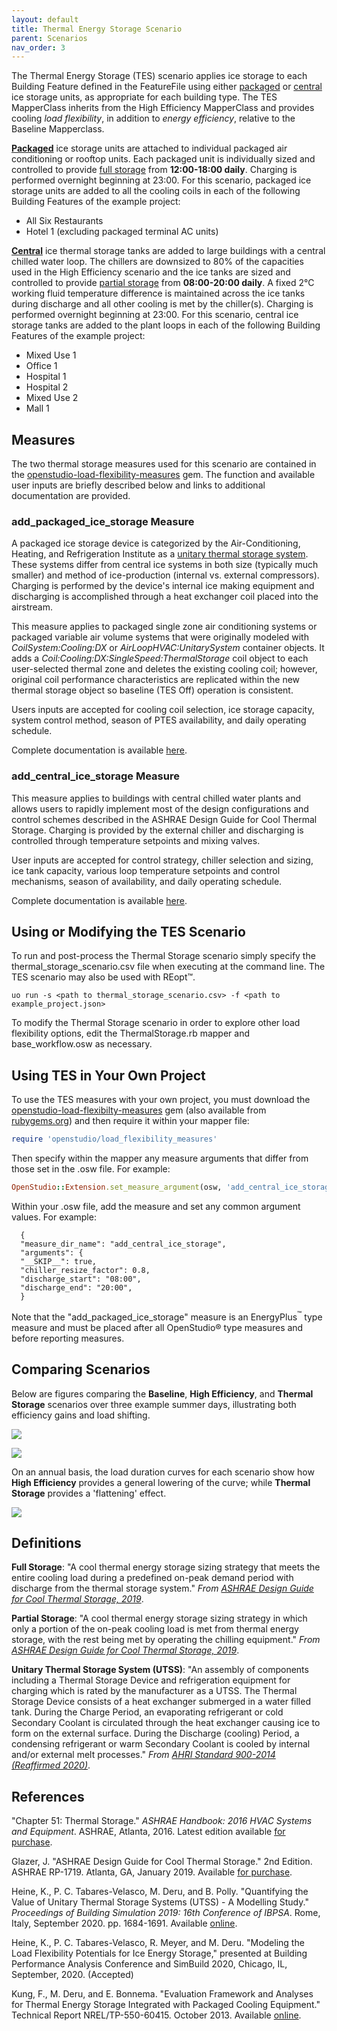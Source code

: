```yaml
---
layout: default
title: Thermal Energy Storage Scenario
parent: Scenarios
nav_order: 3
---
```


The Thermal Energy Storage (TES) scenario applies ice storage to each Building Feature defined in the FeatureFile using either [packaged](#ptes) or [central](#its) ice storage units, as appropriate for each building type. The TES MapperClass inherits from the High Efficiency MapperClass and provides cooling *load flexibility*, in addition to *energy efficiency*, relative to the Baseline Mapperclass.

[**Packaged**](#ptes) ice storage units are attached to individual packaged air conditioning or rooftop units. Each packaged unit is individually sized and controlled to provide [full storage](#full) from **12:00-18:00 daily**. Charging is performed overnight beginning at 23:00. For this scenario, packaged ice storage units are added to all the cooling coils in each of the following Building Features of the example project:

- All Six Restaurants
- Hotel 1 (excluding packaged terminal AC units)

[**Central**](#its) ice thermal storage tanks are added to large buildings with a central chilled water loop. The chillers are downsized to 80% of the capacities used in the High Efficiency scenario and the ice tanks are sized and controlled to provide [partial storage](#partial) from **08:00-20:00 daily**. A fixed 2&deg;C working fluid temperature difference is maintained across the ice tanks during discharge and all other cooling is met by the chiller(s). Charging is performed overnight beginning at 23:00. For this scenario, central ice storage tanks are added to the plant loops in each of the following Building Features of the example project:

- Mixed Use 1
- Office 1
- Hospital 1
- Hospital 2
- Mixed Use 2
- Mall 1

## Measures

The two thermal storage measures used for this scenario are contained in the [openstudio-load-flexibility-measures](https://github.com/NREL/openstudio-load-flexibility-measures-gem "GitHub Repository") gem. The function and available user inputs are briefly described below and links to additional documentation are provided.

### <a name="ptes"></a> add_packaged_ice_storage Measure


A packaged ice storage device is categorized by the Air-Conditioning, Heating, and Refrigeration Institute as a [unitary thermal storage system](#utss). These systems differ from central ice systems in both size (typically much smaller) and method of ice-production (internal vs. external compressors). Charging is performed by the device's internal ice making equipment and discharging is accomplished through a heat exchanger coil placed into the airstream.

This measure applies to packaged single zone air conditioning systems or packaged variable air volume systems that were originally modeled with *CoilSystem:Cooling:DX* or *AirLoopHVAC:UnitarySystem* container objects. It adds a *Coil:Cooling:DX:SingleSpeed:ThermalStorage* coil object to each user-selected thermal zone and deletes the existing cooling coil; however, original coil performance characteristics are replicated within the new thermal storage object so baseline (TES Off) operation is consistent.

Users inputs are accepted for cooling coil selection, ice storage capacity, system control method, season of PTES availability, and daily operating schedule.

Complete documentation is available [here](https://github.com/NREL/openstudio-load-flexibility-measures-gem/tree/master/lib/measures/add_packaged_ice_storage).

### <a name="its"></a> add_central_ice_storage Measure

This measure applies to buildings with central chilled water plants and allows users to rapidly implement most of the design configurations and control schemes described in the ASHRAE Design Guide for Cool Thermal Storage. Charging is provided by the external chiller and discharging is controlled through temperature setpoints and mixing valves.

User inputs are accepted for control strategy, chiller selection and sizing, ice tank capacity, various loop temperature setpoints and control mechanisms, season of availability, and daily operating schedule.

Complete documentation is available [here](https://github.com/NREL/openstudio-load-flexibility-measures-gem/blob/master/lib/measures/add_central_ice_storage/docs/Ice%20Measure%20Implementation%20Guide.pdf).

## Using or Modifying the TES Scenario

To run and post-process the Thermal Storage scenario simply specify the thermal_storage_scenario.csv file when executing at the command line. The TES scenario may also be used with REopt&trade;.

```
uo run -s <path to thermal_storage_scenario.csv> -f <path to example_project.json>
```

To modify the Thermal Storage scenario in order to explore other load flexibility options, edit the ThermalStorage.rb mapper and base_workflow.osw as necessary.

## Using TES in Your Own Project

To use the TES measures with your own project, you must download the [openstudio-load-flexibilty-measures](https://github.com/NREL/openstudio-load-flexibility-measures-gem "GitHub Repository") gem (also available from [rubygems.org](https://rubygems.org/gems/openstudio-load-flexibility-measures "RubyGems Download")) and then require it within your mapper file:

```ruby
require 'openstudio/load_flexibility_measures'
```

Then specify within the mapper any measure arguments that differ from those set in the .osw file. For example:

```ruby
OpenStudio::Extension.set_measure_argument(osw, 'add_central_ice_storage', 'storage_capacity', 1500)
```

Within your .osw file, add the measure and set any common argument values. For example:

```
  {
  "measure_dir_name": "add_central_ice_storage",
  "arguments": {
  "__SKIP__": true,
  "chiller_resize_factor": 0.8,
  "discharge_start": "08:00",
  "discharge_end": "20:00",
  }
```

Note that the "add_packaged_ice_storage" measure is an EnergyPlus<sup>&trade;</sup> type measure and must be placed after all OpenStudio&reg; type measures and before reporting measures.

## Comparing Scenarios

Below are figures comparing the **Baseline**, **High Efficiency**, and **Thermal Storage** scenarios over three example summer days, illustrating both efficiency gains and load shifting.

![](electric.png)

![](cooling.png)

On an annual basis, the load duration curves for each scenario show how **High Efficiency** provides a general lowering of the curve; while **Thermal Storage** provides a 'flattening' effect.

![](ld.png)

## Definitions

<a name="full"></a> **Full Storage**: "A cool thermal energy storage sizing strategy that meets the entire cooling load during a predefined on-peak demand period with discharge from the thermal storage system." *From [ASHRAE Design Guide for Cool Thermal Storage, 2019](https://www.techstreet.com/ashrae/standards/ashrae-design-guide-for-cool-thermal-storage-2nd-ed?product_id=2046532 "ASHRAE Bookstore")*.

<a name="partial"></a> **Partial Storage**: "A cool thermal energy storage sizing strategy in which only a portion of the on-peak cooling load is met from thermal energy storage, with the rest being met by operating the chilling equipment." *From [ASHRAE Design Guide for Cool Thermal Storage, 2019](https://www.techstreet.com/ashrae/standards/ashrae-design-guide-for-cool-thermal-storage-2nd-ed?product_id=2046532 "ASHRAE Bookstore")*.

<a name="utss"></a> **Unitary Thermal Storage System (UTSS)**: "An assembly of components including a Thermal Storage Device and refrigeration equipment for charging which is rated by the manufacturer as a UTSS. The Thermal Storage Device consists of a heat exchanger submerged in a water filled tank. During the Charge Period, an evaporating refrigerant or cold Secondary Coolant is circulated through the heat exchanger causing ice to form on the external surface. During the Discharge (cooling) Period, a condensing refrigerant or warm Secondary Coolant is cooled by internal and/or external melt processes." *From [AHRI Standard 900-2014 (Reaffirmed 2020)](http://www.ahrinet.org/App_Content/ahri/files/STANDARDS/ANSI/ANSI_AHRI_Standard_900_I-P_2014.pdf "AHRI Standard 900")*.

## References

"Chapter 51: Thermal Storage." *ASHRAE Handbook: 2016 HVAC Systems and Equipment*. ASHRAE, Atlanta, 2016. Latest edition available [for purchase](https://www.techstreet.com/ashrae/standards/s50-thermal-storage-si?product_id=2121409 "ASHRAE Bookstore").

Glazer, J. "ASHRAE Design Guide for Cool Thermal Storage." 2nd Edition. ASHRAE RP-1719. Atlanta, GA, January 2019. Available [for purchase](https://www.techstreet.com/ashrae/standards/ashrae-design-guide-for-cool-thermal-storage-2nd-ed?product_id=2046532 "ASHRAE Bookstore").

Heine, K., P. C. Tabares-Velasco, M. Deru, and B. Polly. "Quantifying the Value of Unitary Thermal Storage Systems (UTSS) - A Modelling Study." *Proceedings of Building Simulation 2019: 16th Conference of IBPSA*. Rome, Italy, September 2020. pp. 1684-1691. Available [online](http://www.ibpsa.org/proceedings/BS2019/BS2019_210505.pdf "Download Conference Paper (.pdf)").

Heine, K., P. C. Tabares-Velasco, R. Meyer, and M. Deru. "Modeling the Load Flexibility Potentials for Ice Energy Storage," presented at Building Performance Analysis Conference and SimBuild 2020, Chicago, IL, September, 2020. (Accepted)

Kung, F., M. Deru, and E. Bonnema. "Evaluation Framework and Analyses for Thermal Energy Storage Integrated with Packaged Cooling Equipment." Technical Report NREL/TP-550-60415. October 2013. Available [online](https://www.nrel.gov/docs/fy14osti/60415.pdf "Download Report (.pdf)").
